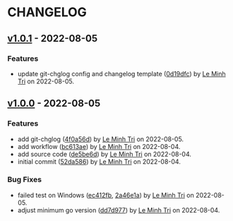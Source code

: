 # CHANGELOG

<a name="v1.0.1"></a>
## [v1.0.1](https://github.com/ansidev/jsonfmt/releases/tag/v1.0.1) - 2022-08-05
### Features
* update git-chglog config and changelog template ([0d19dfc](https://github.com/ansidev/jsonfmt/commit/0d19dfc055dfc8e20d9569134592ea7646b131d4)) by [Le Minh Tri](mailto:ansidev@gmail.com) on 2022-08-05.

<a name="v1.0.0"></a>
## [v1.0.0](https://github.com/ansidev/jsonfmt/releases/tag/v1.0.0) - 2022-08-05
### Features
* add git-chglog ([4f0a56d](https://github.com/ansidev/jsonfmt/commit/4f0a56d53690dc3f69da28d3203b09a9d9bffda5)) by [Le Minh Tri](mailto:ansidev@gmail.com) on 2022-08-05.
* add workflow ([bc613ae](https://github.com/ansidev/jsonfmt/commit/bc613ae2a1b040e66aa21a01bc8913dbe37806df)) by [Le Minh Tri](mailto:ansidev@gmail.com) on 2022-08-04.
* add source code ([de5be6d](https://github.com/ansidev/jsonfmt/commit/de5be6d7ad1ea585c072d3c843a33bb85e47d41a)) by [Le Minh Tri](mailto:ansidev@gmail.com) on 2022-08-04.
* initial commit ([52da586](https://github.com/ansidev/jsonfmt/commit/52da586923a2aaef750e8f46d86a2098cd3203fd)) by [Le Minh Tri](mailto:ansidev@users.noreply.github.com) on 2022-08-04.

### Bug Fixes
* failed test on Windows ([ec412fb](https://github.com/ansidev/jsonfmt/commit/ec412fb25812365219e4511165d2ea60916935ac), [2a46e1a](https://github.com/ansidev/jsonfmt/commit/2a46e1acf7acc1c32a225a583e93bf8b5166da87)) by [Le Minh Tri](mailto:ansidev@gmail.com) on 2022-08-05.
* adjust minimum go version ([dd7d977](https://github.com/ansidev/jsonfmt/commit/dd7d97739f483c7147d2173c77b414f716162829)) by [Le Minh Tri](mailto:ansidev@gmail.com) on 2022-08-04.
